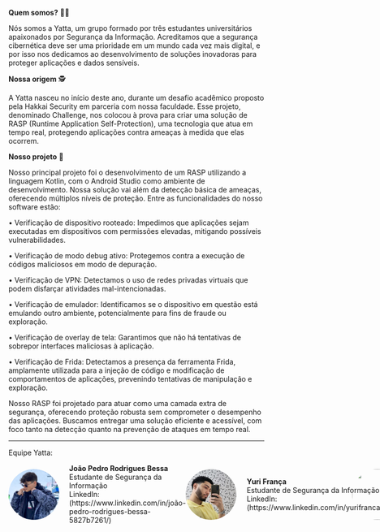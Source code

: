 **Quem somos?** 👨‍💻

Nós somos a Yatta, um grupo formado por três estudantes universitários apaixonados por Segurança da Informação. Acreditamos que a segurança cibernética deve ser uma prioridade em um mundo cada vez mais digital, e por isso nos dedicamos ao desenvolvimento de soluções inovadoras para proteger aplicações e dados sensíveis.

**Nossa origem** 🕵️

A Yatta nasceu no início deste ano, durante um desafio acadêmico proposto pela Hakkai Security em parceria com nossa faculdade. Esse projeto, denominado Challenge, nos colocou à prova para criar uma solução de RASP (Runtime Application Self-Protection), uma tecnologia que atua em tempo real, protegendo aplicações contra ameaças à medida que elas ocorrem.

**Nosso projeto** 📝


Nosso principal projeto foi o desenvolvimento de um RASP utilizando a linguagem Kotlin, com o Android Studio como ambiente de desenvolvimento. Nossa solução vai além da detecção básica de ameaças, oferecendo múltiplos níveis de proteção. Entre as funcionalidades do nosso software estão:

• Verificação de dispositivo rooteado: Impedimos que aplicações sejam executadas em dispositivos com permissões elevadas, mitigando possíveis vulnerabilidades.

• Verificação de modo debug ativo: Protegemos contra a execução de códigos maliciosos em modo de depuração.

• Verificação de VPN: Detectamos o uso de redes privadas virtuais que podem disfarçar atividades mal-intencionadas.

• Verificação de emulador: Identificamos se o dispositivo em questão está emulando outro ambiente, potencialmente para fins de fraude ou exploração.

• Verificação de overlay de tela: Garantimos que não há tentativas de sobrepor interfaces maliciosas à aplicação.

• Verificação de Frida: Detectamos a presença da ferramenta Frida, amplamente utilizada para a injeção de código e modificação de comportamentos de aplicações, prevenindo tentativas de manipulação e exploração.

Nosso RASP foi projetado para atuar como uma camada extra de segurança, oferecendo proteção robusta sem comprometer o desempenho das aplicações. Buscamos entregar uma solução eficiente e acessível, com foco tanto na detecção quanto na prevenção de ataques em tempo real.

------------------------------------------------------------------------------------

Equipe Yatta:

<div style="display: flex; align-items: center;">

  <img src="images/imagem_2024-09-28_194850583.png" width="100" height="100" style="border-radius: 50%; margin-right: 20px;">

  <div>
    <strong>João Pedro Rodrigues Bessa </strong><br>
    Estudante de Segurança da Informação<br>
    LinkedIn:(https://www.linkedin.com/in/joão-pedro-rodrigues-bessa-5827b7261/)
  </div>

<div style="display: flex; align-items: center;">

<br>

<div style="display: flex; align-items: center;">

  <img src="images/yuri.jfif" width="100" height="100" style="border-radius: 50%; margin-right: 20px;">

  <div>
    <strong>Yuri França</strong><br>
    Estudante de Segurança da Informação<br>
    LinkedIn:(https://www.linkedin.com/in/yurifranca2022/)
  </div>

</div>

<br>

<div style="display: flex; align-items: center;">

  <img src="images/maria.png" width="100" height="100" style="border-radius: 50%; margin-right: 20px;">

  <div>
    <strong>Bruno Eduardo Dias Souza</strong><br>
    Estudande de Segurança Informação<br>
    LinkedIn:(https://www.linkedin.com/in/bruno-eduardo-b44483268/)
  </div>

</div>






